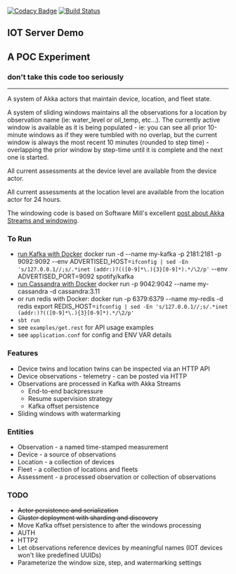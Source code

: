 [![Codacy Badge](https://api.codacy.com/project/badge/Grade/a237011c288a4a4e9d7462094be6a082)](https://www.codacy.com/app/navicore/iot-server-demo?utm_source=github.com&utm_medium=referral&utm_content=navicore/iot-server-demo&utm_campaign=badger)
[![Build Status](https://travis-ci.org/navicore/iot-server-demo.svg?branch=master)](https://travis-ci.org/navicore/iot-server-demo)

IOT Server Demo
---

## A POC Experiment
### don't take this code too seriously
---

A system of Akka actors that maintain device, location, and fleet state.

A system of sliding windows maintains all the observations for a location by
observation name (ie: water_level or oil_temp, etc...).  The currently active
window is available as it is being populated - ie: you can see all prior
10-minute windows as if they were tumbled with no overlap, but the current
window is always the most recent 10 minutes (rounded to step time) -
overlapping the prior window by step-time until it is complete and the next one
is started.

All current assessments at the device level are available from the device
actor.

All current assessments at the location level are available from the location
actor for 24 hours.

The windowing code is based on Software Mill's excellent [post about Akka
Streams and windowing].

### To Run

* [run Kafka with Docker]
    docker run -d --name my-kafka -p 2181:2181 -p 9092:9092 --env ADVERTISED_HOST=`ifconfig | sed -En 's/127.0.0.1//;s/.*inet (addr:)?(([0-9]*\.){3}[0-9]*).*/\2/p'` --env ADVERTISED_PORT=9092 spotify/kafka
* [run Cassandra with Docker]
    docker run -p 9042:9042 --name my-cassandra -d cassandra:3.11
* or run redis with Docker:
    docker run -p 6379:6379 --name my-redis -d redis
    export REDIS_HOST=`ifconfig | sed -En 's/127.0.0.1//;s/.*inet (addr:)?(([0-9]*\.){3}[0-9]*).*/\2/p'`
* `sbt run`
* see `examples/get.rest` for API usage examples
* see `application.conf` for config and ENV VAR details

### Features
  * Device twins and location twins can be inspected via an HTTP API
  * Device observations - telemetry - can be posted via HTTP
  * Observations are processed in Kafka with Akka Streams
    * End-to-end backpressure
    * Resume supervision strategy
    * Kafka offset persistence
  * Sliding windows with watermarking

### Entities
  * Observation - a named time-stamped measurement
  * Device - a source of observations
  * Location - a collection of devices
  * Fleet - a collection of locations and fleets
  * Assessment - a processed observation or collection of observations

### TODO
  * ~~Actor persistence and serialization~~
  * ~~Cluster deployment with sharding and discovery~~
  * Move Kafka offset persistence to after the windows processing
  * AUTH
  * HTTP2
  * Let observations reference devices by meaningful names (IOT devices won't like predefined UUIDs)
  * Parameterize the window size, step, and watermarking settings

[post about Akka Streams and windowing]: https://softwaremill.com/windowing-data-in-akka-streams/
[run Kafka with Docker]: https://gist.github.com/navicore/017c6ab1d735596cecc2732e2faaa0dd
[run Cassandra with Docker]: https://gist.github.com/navicore/6116395a56224d608b979053efae5981

